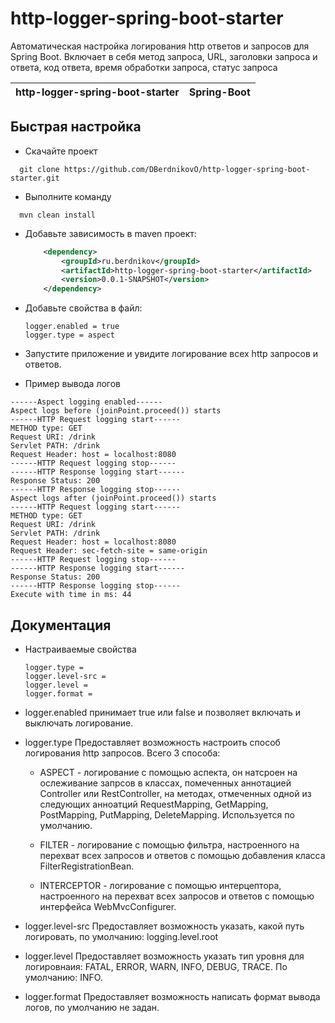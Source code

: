 # http-logger-spring-boot-starter

Автоматическая настройка логирования http ответов и запросов для Spring Boot. Включает в себя метод запроса, URL, 
заголовки запроса и ответа, код ответа, время обработки запроса, статус запроса

| http-logger-spring-boot-starter  | Spring-Boot |
| ------------- | ------------- |

## Быстрая настройка
* Скачайте проект 
```
  git clone https://github.com/DBerdnikovO/http-logger-spring-boot-starter.git
```

* Выполните команду
```
  mvn clean install
```

* Добавьте зависимость в maven проект:

    ```xml
        <dependency>
            <groupId>ru.berdnikov</groupId>
            <artifactId>http-logger-spring-boot-starter</artifactId>
            <version>0.0.1-SNAPSHOT</version>
        </dependency>
     ```

* Добавьте свойства в файл:
    ```properties
    logger.enabled = true
    logger.type = aspect
    ```

* Запустите приложение и увидите логирование всех http запросов и ответов.

* Пример вывода логов
```
------Aspect logging enabled------
Aspect logs before (joinPoint.proceed()) starts
------HTTP Request logging start------
METHOD type: GET
Request URI: /drink
Servlet PATH: /drink
Request Header: host = localhost:8080
------HTTP Request logging stop------
------HTTP Response logging start------
Response Status: 200
------HTTP Response logging stop------
Aspect logs after (joinPoint.proceed()) starts
------HTTP Request logging start------
METHOD type: GET
Request URI: /drink
Servlet PATH: /drink
Request Header: host = localhost:8080
Request Header: sec-fetch-site = same-origin
------HTTP Request logging stop------
------HTTP Response logging start------
Response Status: 200
------HTTP Response logging stop------
Execute with time in ms: 44 
```
## Документация

* Настраиваемые свойства 
    ```properties
    logger.type =
    logger.level-src =
    logger.level =
    logger.format =
    ```
* logger.enabled принимает true или false и позволяет включать и выключать логирование.  

* logger.type Предоставляет возможность настроить способ логирования http запросов. Всего 3 способа:
  
  * ASPECT - логирование с помощью аспекта, он натсроен на ослеживание запрсов в классах, помеченных аннотацией Controller 
    или RestController, на методах, отмеченных одной из следующих анноатций RequestMapping, GetMapping, PostMapping, 
    PutMapping, DeleteMapping. Используется по умолчанию.

  * FILTER - логирование с помощью фильтра, настроенного на перехват всех запросов и ответов с помощью добавления класса FilterRegistrationBean.

  * INTERCEPTOR - логирование с помощью интерцептора, настроенного на перехват всех запросов и ответов с помощью интерфейса WebMvcConfigurer.

* logger.level-src Предоставляет возможность указать, какой путь логировать, по умолчанию: logging.level.root 

* logger.level Предоставляет возможность указать тип уровня для логировнаия: FATAL, ERROR, WARN, INFO, DEBUG, TRACE. По умолчанию: INFO.

* logger.format Предоставляет возможность написать формат вывода логов, по умолчанию не задан.



